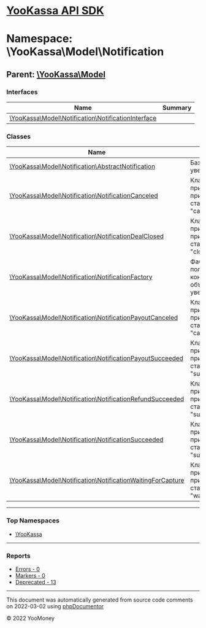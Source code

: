 # [YooKassa API SDK](../home.md)

# Namespace: \YooKassa\Model\Notification

## Parent: [\YooKassa\Model](../namespaces/yookassa-model.md)

### Interfaces

| Name | Summary |
| ---- | ------- |
| [\YooKassa\Model\Notification\NotificationInterface](../classes/YooKassa-Model-Notification-NotificationInterface.md) |  |

### Classes

| Name | Summary |
| ---- | ------- |
| [\YooKassa\Model\Notification\AbstractNotification](../classes/YooKassa-Model-Notification-AbstractNotification.md) | Базовый класс уведомлений |
| [\YooKassa\Model\Notification\NotificationCanceled](../classes/YooKassa-Model-Notification-NotificationCanceled.md) | Класс объекта, присылаемого API при изменении статуса платежа на &quot;canceled&quot; |
| [\YooKassa\Model\Notification\NotificationDealClosed](../classes/YooKassa-Model-Notification-NotificationDealClosed.md) | Класс объекта, присылаемого API при изменении статуса сделки на &quot;closed&quot; |
| [\YooKassa\Model\Notification\NotificationFactory](../classes/YooKassa-Model-Notification-NotificationFactory.md) | Фабрика для получения конкретного объекта уведомления. |
| [\YooKassa\Model\Notification\NotificationPayoutCanceled](../classes/YooKassa-Model-Notification-NotificationPayoutCanceled.md) | Класс объекта, присылаемого API при изменении статуса выплаты на &quot;canceled&quot; |
| [\YooKassa\Model\Notification\NotificationPayoutSucceeded](../classes/YooKassa-Model-Notification-NotificationPayoutSucceeded.md) | Класс объекта, присылаемого API при изменении статуса выплаты на &quot;succeeded&quot; |
| [\YooKassa\Model\Notification\NotificationRefundSucceeded](../classes/YooKassa-Model-Notification-NotificationRefundSucceeded.md) | Класс объекта, присылаемого API при изменении статуса возврата на &quot;succeeded&quot; |
| [\YooKassa\Model\Notification\NotificationSucceeded](../classes/YooKassa-Model-Notification-NotificationSucceeded.md) | Класс объекта, присылаемого API при изменении статуса платежа на &quot;succeeded&quot; |
| [\YooKassa\Model\Notification\NotificationWaitingForCapture](../classes/YooKassa-Model-Notification-NotificationWaitingForCapture.md) | Класс объекта, присылаемого API при изменении статуса платежа на &quot;waiting_for_capture&quot; |

---

### Top Namespaces

* [\YooKassa](../namespaces/yookassa.md)

---

### Reports
* [Errors - 0](../reports/errors.md)
* [Markers - 0](../reports/markers.md)
* [Deprecated - 13](../reports/deprecated.md)

---

This document was automatically generated from source code comments on 2022-03-02 using [phpDocumentor](http://www.phpdoc.org/)

&copy; 2022 YooMoney